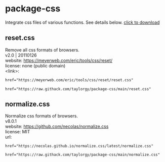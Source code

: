 # package-css
Integrate css files of various functions.  See details below.
[click to download](https://github.com/taylorgy/css-reset/archive/refs/heads/main.zip)

## reset.css
Remove all css formats of browsers.  
v2.0 | 20110126  
website: https://meyerweb.com/eric/tools/css/reset/  
license: none (public domain)  
\<link\>:  
```html
href="https://meyerweb.com/eric/tools/css/reset/reset.css"
```
```
href="https://raw.githack.com/taylorgy/package-css/main/reset.css"
```

## normalize.css
Normalize css formats of browsers.  
v8.0.1  
website: https://github.com/necolas/normalize.css  
license: MIT  
url:  
```
href="https://necolas.github.io/normalize.css/latest/normalize.css"
```
```
href="https://raw.githack.com/taylorgy/package-css/main/normalize.css"
```
